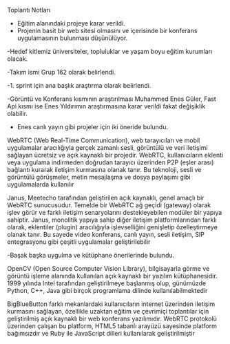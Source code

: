 Toplantı Notları


- Eğitim alanındaki projeye karar verildi.
- Projenin basit bir web sitesi olmasını ve içerisinde bir konferans uygulamasının bulunması düşünülüyor.

-Hedef kitlemiz üniversiteler, topluluklar ve yaşam boyu eğitim kurumları olacak.

-Takım ismi Grup 162 olarak belirlendi. 

-1. sprint için ana başlık araştırma olarak belirlendi. 

-Görüntü ve Konferans kısmının araştırılması Muhammed Enes Güler, Fast Api kısmı ise Enes Yıldırımın araştırmasına karar verildi fakat değişiklik olabilir.

- Enes canlı yayın gibi projeler için iki öneride bulundu. 

WebRTC (Web Real-Time Communication), web tarayıcıları ve mobil uygulamalar aracılığıyla gerçek zamanlı sesli, görüntülü ve veri iletişimi sağlayan ücretsiz ve açık kaynaklı bir projedir. WebRTC, kullanıcıların eklenti veya uygulama indirmeden doğrudan tarayıcı üzerinden P2P (eşler arası) bağlantı kurarak iletişim kurmasına olanak tanır. Bu teknoloji, sesli ve görüntülü görüşmeler, metin mesajlaşma ve dosya paylaşımı gibi uygulamalarda kullanılır 


Janus, Meetecho tarafından geliştirilen açık kaynaklı, genel amaçlı bir WebRTC sunucusudur. Temelde bir WebRTC ağ geçidi (gateway) olarak işlev görür ve farklı iletişim senaryolarını destekleyebilen modüler bir yapıya sahiptir. Janus, monolitik yapıya sahip diğer iletişim platformlarından farklı olarak, eklentiler (plugin) aracılığıyla işlevselliğini genişletip özelleştirmeye olanak tanır. Bu sayede video konferans, canlı yayın, sesli iletişim, SIP entegrasyonu gibi çeşitli uygulamalar geliştirilebilir 



-Başak başka uygulma ve kütüphane önerilerinde bulundu. 

OpenCV (Open Source Computer Vision Library), bilgisayarla görme ve görüntü işleme alanında kullanılan açık kaynaklı bir yazılım kütüphanesidir. 1999 yılında Intel tarafından geliştirilmeye başlanmış olup, günümüzde Python, C++, Java gibi birçok programlama dilinde kullanılabilmektedir 
 
BigBlueButton farklı mekanlardaki kullanıcıların internet üzerinden iletişim kurmasını sağlayan, özellikle uzaktan eğitim ve çevrimiçi toplantılar için geliştirilmiş açık kaynaklı bir web konferans yazılımıdır. WebRTC protokolü üzerinden çalışan bu platform, HTML5 tabanlı arayüzü sayesinde platform bağımsızdır ve Ruby ile JavaScript dilleri kullanılarak geliştirilmiştir 
